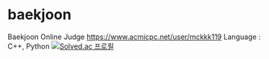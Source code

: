 # baekjoon
Baekjoon Online Judge
https://www.acmicpc.net/user/mckkk119
Language : C++, Python
[![Solved.ac
프로필](http://mazassumnida.wtf/api/v2/generate_badge?boj={mckkk119})](https://solved.ac/{mckkk119})

